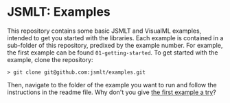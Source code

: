 # JSMLT: Examples
This repository contains some basic JSMLT and VisualML examples, intended to get you started with the libraries. Each example is contained in a sub-folder of this repository, predixed by the example number. For example, the first example can be found `01-getting-started`. To get started with the example, clone the repository:
```
> git clone git@github.com:jsmlt/examples.git
```
Then, navigate to the folder of the example you want to run and follow the instructions in the readme file. Why don't you give [the first example a try](https://github.com/jsmlt/examples/tree/master/01-getting-started)?
